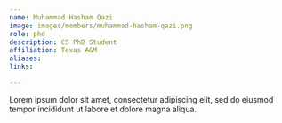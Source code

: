 ```yaml
---
name: Muhammad Hasham Qazi
image: images/members/muhammad-hasham-qazi.png
role: phd
description: CS PhD Student
affiliation: Texas A&M
aliases:
links:

---
```


Lorem ipsum dolor sit amet, consectetur adipiscing elit, sed do eiusmod tempor incididunt ut labore et dolore magna aliqua.
